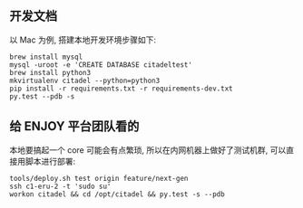## 开发文档

以 Mac 为例, 搭建本地开发环境步骤如下:

```
brew install mysql
mysql -uroot -e 'CREATE DATABASE citadeltest'
brew install python3
mkvirtualenv citadel --python=python3
pip install -r requirements.txt -r requirements-dev.txt
py.test --pdb -s
```

## 给 ENJOY 平台团队看的

本地要搞起一个 core 可能会有点繁琐, 所以在内网机器上做好了测试机群, 可以直接用脚本进行部署:

```
tools/deploy.sh test origin feature/next-gen
ssh c1-eru-2 -t 'sudo su'
workon citadel && cd /opt/citadel && py.test -s --pdb
```
